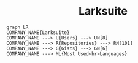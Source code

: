 <h1 align="center">Larksuite</h1>

```mermaid
graph LR
COMPANY_NAME{Larksuite}
COMPANY_NAME ---> U{Users} ---> UN[8]
COMPANY_NAME ---> R{Repositories} ---> RN[101]
COMPANY_NAME ---> G{Gists} ---> GN[6]
COMPANY_NAME ---> ML{Most Used<br>Languages}
```
